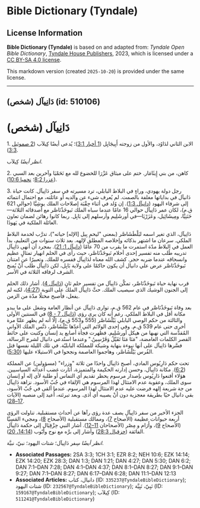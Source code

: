 # Bible Dictionary (Tyndale)

## License Information

**Bible Dictionary (Tyndale)** is based on and adapted from: _Tyndale Open Bible Dictionary_, [Tyndale House Publishers](https://tyndaleopenresources.com/), 2023, which is licensed under a [CC BY-SA 4.0 license](https://creativecommons.org/licenses/by-sa/4.0/legalcode.en).

This markdown version (created `2025-10-20`) is provided under the same license.



--------------------------------

## دَانِيآل (شخص) (id: 510106)

دَانِيآل (شخص)
==============

1\. الابن الثاني لدَاوُد، والأول من زوجته أَبِيجَايِل ([1 أخبار 3:1](https://ref.ly/1Chr3:1))؛ يُدعى أيضًا كِيلآب ([2 صموئيل 3:3](https://ref.ly/2Sam3:3)).

*انظر أيضًا* كِيلآب.

2\. كاهن، من بني إِيثَامَار. ختم على ميثاق عَزْرَا للخضوع لله مع نَحَمْيَا وآخرين بعد السبي ([عزرا 8:2](https://ref.ly/Ezra8:2)؛ [نحميا 10:6](https://ref.ly/Neh10:6)).

3\. رجل دولة يهودي، وراءٍ في البلاط البابلي، ترد مسيرته في سفر دَانِيآل. كانت حياة دَانيآل في بداياتها مغلفة بالصمت. لم يُعرف شيء عن والديه أو عائلته، مع احتمال انتمائه إلى شرفاء اليهود ([دانيآل 1:3](https://ref.ly/Dan1:3)). إن وُلد في أثناء حِقْبَة إصلاحات الملك يوشِيَّا (حوالي 621 ق.م)، لكان عمر دَانِيآل حوالي 16 عامًا عندما سباه الملك نَبوخَذْنَاصَّر مع أصدقائه الثلاثة—حَنَنِيَّا، ومِيشَائِيل، وعَزَرْيَا—في أورشَلِيم وأرسلهم إلى بَابِل. ربما كانوا رهائن لضمان تعاون العائلة الملكية في يَهوذَا.

دَانِيآل، الذي تغير اسمه لبَلْطَشَاصَّر (بمعنى "ليحمِ بِيل \[الإله] حياته")، تدرَّب لخدمة البلاط الملكي. سرعان ما اشتهر بذكائه وإخلاصه المطلق لإلهه. بعد ثلاث سنوات من التعليم، بدأ العمل في البلاط مدّة استمرت ما يقرب من 70 عامًا ([دانيآل 1: 21](https://ref.ly/Dan1:21)). بمجرد أن أنهى دَانِيآل تدريبه طُلب منه تفسير إحدى أحلام نَبوخَذْنَاصَّر، حيث رأى في الحلم انهيار تمثالٍ عظيم وانسحاقه عندما ضربه حجر. كشف الله معناه لدَانِيآل ففسره للملك. وتعبيرًا عن امتنان نَبوخَذْنَاصَّر عرض علي دانيال أن يكون حاكمًا على ولاية بَابِل، لكن دَانِيآل طلب أنْ يُمنح الشرف لرفاقه الثلاثة في الأسر.

قرب نهاية حياة نَبوخَذْنَاصَّر، تمكَّن دَانِيآل من تفسير حلم ثانٍ ([دَانيآل 4](https://ref.ly/Dan4:1-Dan4:37)). أشار ذلك الحلم إلى الجنون الوشيك الذي سيصيب الملك. حثَّ دَانِيآل الملك على التوبة ([4:27](https://ref.ly/Dan4:27))، لكنه لم يفعل، فأصبح مختلًا مدّة من الزمن.

بعد وفاة نَبوخَذْنَاصَّر في عام 562 ق.م، توارى دَانِيآل عن أنظار العامة وشغل على ما يبدو مكانة أقل في البلاط الملكي. رغم أنه كان يرى رؤى ([دَانيآل 7 \- 8](https://ref.ly/Dan7:1-Dan8:27)) في السنتين الأولى والثالثة من حكم الوصي البابلي بَيْلْشَاصَّر (555 و553 ق.م)، إلّا أنه لم يظهر علنًا مرة أخرى حتى عام 539 ق.م. وفي إحدى الولائم التي أعدّها بَيْلْشَاصَّر، دَنَّس الملك الأواني المُقدَّسة التي نهبها من هيكل أورشَلِيم. فظهرت فجأة أصابع يد إنسان وكتبت على حائط القصر الكلمات الغامضة، "مَنَا مَنَا تَقَيْلُ وَفَرْسِينُ." وعندما استُدعي دانيال لشرح الرسالة، فسَّرها دَانِيآل على أنها نبوءة بنهاية وشيكة للمملكة البابليّة. في تلك الليلة نفسها قتل الفُرس بَيْلْشَاصَّر، وهاجموا العاصمة ونجحوا في الاستيلاء عليها ([5:30](https://ref.ly/Dan5:30)).

تحت حكم دَارِيُوس المادي، أصبح دَانِيآل واحدًا من ثلاثة "وزراء" (مسؤولين) عن المملكة ([6:2](https://ref.ly/Dan6:2)). مكانة دَانِيآل، وحسن إدارته الحكيمة والمتميزة، أثارت غضب أعدائه السياسيين. هؤلاء أقنعوا دَارِيُوس بإصدار مرسوم يحظر تقديم أي التماس أو طلبة لأي إله أو إنسان سوى الملك، وعقوبة عدم الامتثال لهذا المرسوم هي الإلقاء في جُبّ الأسود. نزاهة دَانِيآل من جة شريعة إلهه فرضت عليه عدم الامتثال لهذا المرسوم. عندما ألقى في جُبّ الأسود، بقي دانيال حيًا بطريقة معجزية دون أنْ يصيبه أي أذى. وبعد تبرئته، أُعيد إلى منصبه (الآيات [17–28](https://ref.ly/Dan6:17-Dan6:28)).

الجزء الأخير من سفر دَانِيآل يصف عدة رؤى رآها عن أحداث مستقبلية. تناولت الرؤى أربعة حيوانات عظيمة (الأصحاح [7](https://ref.ly/Dan7:1-Dan7:28))، وممالك مستقبلية (الأصحاح [8](https://ref.ly/Dan8:1-Dan8:27))، ومجيء المَسِيَّا (الأصحاح [9](https://ref.ly/Dan9:1-Dan9:27))، وأَرَام و مِصْر (الأصحاحان [11–12](https://ref.ly/Dan11:1-Dan12:13)). أشار النبي حِزْقِيَال إلى حكمة دَانِيآل الفائقة ([حزقيال 28:3](https://ref.ly/Ezek28:3)) وأشار إلى برَّه مع نوح وأَيّوب ([14:14، 20](https://ref.ly/Ezek14:14,Ezek14:20)).

*انظر أيضًا* سِفر دَانِيآل؛ شتات اليهود؛ نبيّ، نبيَّة.

* **Associated Passages:** 2SA 3:3; 1CH 3:1; EZR 8:2; NEH 10:6; EZK 14:14; EZK 14:20; EZK 28:3; DAN 1:3; DAN 1:21; DAN 4:27; DAN 5:30; DAN 6:2; DAN 7:1–DAN 7:28; DAN 4:1–DAN 4:37; DAN 8:1–DAN 8:27; DAN 9:1–DAN 9:27; DAN 7:1–DAN 8:27; DAN 6:17–DAN 6:28; DAN 11:1–DAN 12:13
* **Associated Articles:** دانيال، كتاب (ID: `335237@TyndaleBibleDictionary`); شتات اليهود (ID: `232567@TyndaleBibleDictionary`); نَبِيّ، نَبِيَّة (ID: `159167@TyndaleBibleDictionary`);  كِيلآب (ID: `511241@TyndaleBibleDictionary`)

